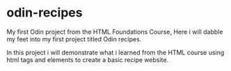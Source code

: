 # odin-recipes

My first Odin project from the HTML Foundations Course, Here i will dabble my feet into my first project titled Odin recipes.

In this project i will demonstrate what i learned from the HTML course using html tags and elements to create a basic recipe website.
